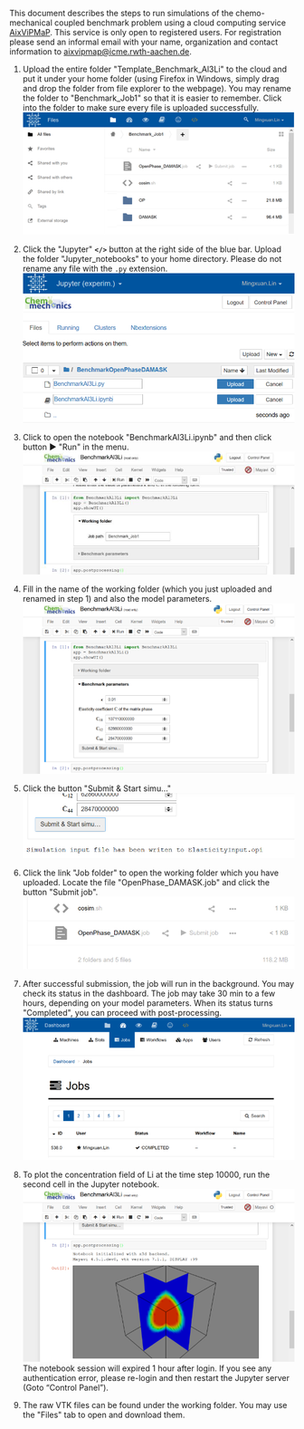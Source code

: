 This document describes the steps to run simulations of the chemo-mechanical coupled benchmark problem using a cloud computing service [AixViPMaP](http://aixvipmap.de/). This service is only open to registered users. For registration please send an informal email with your name, organization and contact information to aixvipmap@icme.rwth-aachen.de.

1. Upload the entire folder "Template_Benchmark_Al3Li" to the cloud and put it under your home folder (using Firefox in Windows, simply drag and drop the folder from file explorer to the webpage). You may rename the folder to "Benchmark_Job1" so that it is easier to remember. Click into the folder to make sure every file is uploaded successfully.
![](./images/readme_1.png)

2. Click the "Jupyter" **`</>`**  button at the right side of the blue bar. Upload the folder "Jupyter_notebooks" to your home directory. Please do not rename any file with the `.py` extension.
![](./images/readme_2.png)


3. Click to open the notebook "BenchmarkAl3Li.ipynb" and then click button :arrow_forward: "Run" in the menu.
![](./images/readme_3.png)


4. Fill in the name of the working folder (which you just uploaded and renamed in step 1) and also the model parameters.
![](./images/readme_4.png)


5. Click the button "Submit & Start simu…"
![](./images/readme_5.png)


6. Click the link "Job folder" to open the working folder which you have uploaded. Locate the file "OpenPhase_DAMASK.job" and click the button "Submit job".
![](./images/readme_6.png)


7. After successful submission, the job will run in the background. You may check its status in the dashboard. The job may take 30 min to a few hours, depending on your model parameters. When its status turns "Completed", you can proceed with post-processing.
![](./images/readme_7.png)


8. To plot the concentration field of Li at the time step 10000, run the second cell in the Jupyter notebook.
![](./images/readme_8.png)
The notebook session will expired 1 hour after login. If you see any authentication error, please re-login and then restart the Jupyter server (Goto “Control Panel”).

9. The raw VTK files can be found under the working folder. You may use the "Files" tab to open and download them.
